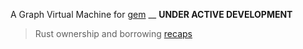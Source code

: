 

A Graph Virtual Machine for [gem](https://github.com/wildonion/gem) __ **UNDER ACTIVE DEVELOPMENT**

> Rust ownership and borrowing [recaps](https://github.com/wildonion/gvm/wiki/Ownership-and-Borrowing-Rules)
